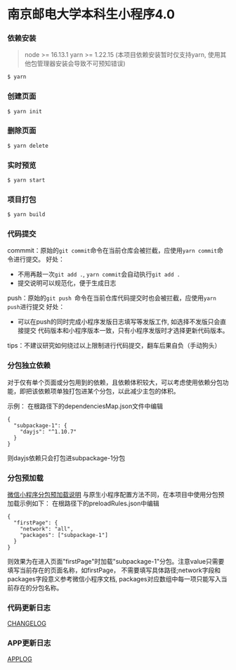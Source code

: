 # 南京邮电大学本科生小程序4.0

### 依赖安装

> node >= 16.13.1
> yarn >= 1.22.15 (本项目依赖安装暂时仅支持yarn, 使用其他包管理器安装会导致不可预知错误)

```bash
$ yarn
```

### 创建页面

```bash
$ yarn init
```

### 删除页面

```bash
$ yarn delete
```

### 实时预览

```bash
$ yarn start
```

### 项目打包

```bash
$ yarn build
```

### 代码提交
commmit：原始的```git commit```命令在当前仓库会被拦截，应使用```yarn commit```命令进行提交。
好处：
- 不用再敲一次```git add .```, ```yarn commit```会自动执行```git add .```
- 提交说明可以规范化，便于生成日志

push：原始的```git push ```命令在当前仓库代码提交时也会被拦截，应使用```yarn push```进行提交
好处：
- 可以在push的同时完成小程序发版日志填写等发版工作, 如选择不发版只会直接提交
代码版本和小程序版本一致，只有小程序发版时才选择更新代码版本。

tips：不建议研究如何绕过以上限制进行代码提交，翻车后果自负（手动狗头）


### 分包独立依赖
对于仅有单个页面或分包用到的依赖，且依赖体积较大，可以考虑使用依赖分包功能，即把该依赖项单独打包进某个分包，以此减少主包的体积。

示例：
在根路径下的dependenciesMap.json文件中编辑
```
{
  "subpackage-1": {
    "dayjs": "^1.10.7"
  }
}
```
则dayjs依赖只会打包进subpackage-1分包

### 分包预加载
[微信小程序分包预加载说明](https://developers.weixin.qq.com/miniprogram/dev/framework/subpackages/preload.html)
与原生小程序配置方法不同，在本项目中使用分包预加载示例如下：
在根路径下的preloadRules.json中编辑
```
{
  "firstPage": {
    "network": "all",
    "packages": ["subpackage-1"]
  }
}
```
则效果为在进入页面"firstPage"时加载"subpackage-1"分包。注意value只需要填写当前存在的页面名称，如firstPage， 不需要填写具体路径;network字段和packages字段意义参考微信小程序文档, packages对应数组中每一项只能写入当前存在的分包名称。

### 代码更新日志

[CHANGELOG](./CHANGELOG.md)

### APP更新日志

[APPLOG](./AppLog.md)
